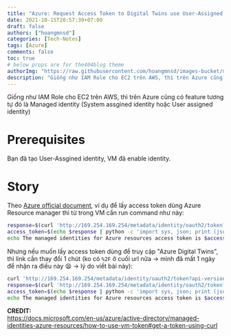 ```yaml
---
title: "Azure: Request Access Token to Digital Twins use User-Assigned Identity"
date: 2021-10-15T20:57:39+07:00
draft: false
authors: ["hoangmnsd"]
categories: [Tech-Notes]
tags: [Azure]
comments: false
toc: true
# below props are for the404blog theme
authorImg: "https://raw.githubusercontent.com/hoangmnsd/images-bucket/master/static/images/hoangmsnd-avatar001.jpg"
description: "Giống như IAM Role cho EC2 trên AWS, thì trên Azure cũng có feature tương tự đó là Managed identity (System assgined identity hoặc User assigned identity) "
---
```


Giống như IAM Role cho EC2 trên AWS, thì trên Azure cũng có feature tương tự đó là Managed identity (System assgined identity hoặc User assigned identity) 

# Prerequisites

Bạn đã tạo User-Assgined identity, VM đã enable identity.  

# Story

Theo [Azure official document](https://docs.microsoft.com/en-us/azure/active-directory/managed-identities-azure-resources/how-to-use-vm-token#get-a-token-using-curl), ví dụ để lấy access token dùng Azure Resource manager thì từ trong VM cần run command như này:  

```sh
response=$(curl 'http://169.254.169.254/metadata/identity/oauth2/token?api-version=2018-02-01&resource=https%3A%2F%2Fmanagement.azure.com%2F' -H Metadata:true -s)
access_token=$(echo $response | python -c 'import sys, json; print (json.load(sys.stdin)["access_token"])')
echo The managed identities for Azure resources access token is $access_token
```

Nhưng nếu muốn lấy access token dùng để truy cập "Azure Digital Twins", thì link cần thay đổi 1 chút (ko có `%2F` ở cuối url nữa -> mình đã mất 1 ngày để nhận ra điều này 😫 -> lý do viết bài này):
```sh
curl 'http://169.254.169.254/metadata/identity/oauth2/token?api-version=2018-02-01&resource=https%3A%2F%2Fdigitaltwins.azure.net' -H Metadata:true -s
response=$(curl 'http://169.254.169.254/metadata/identity/oauth2/token?api-version=2018-02-01&resource=https%3A%2F%2Fdigitaltwins.azure.net' -H Metadata:true -s)
access_token=$(echo $response | python -c 'import sys, json; print (json.load(sys.stdin)["access_token"])')
echo The managed identities for Azure resources access token is $access_token
```

**CREDIT:**  
https://docs.microsoft.com/en-us/azure/active-directory/managed-identities-azure-resources/how-to-use-vm-token#get-a-token-using-curl